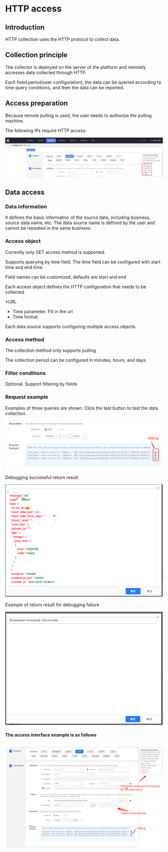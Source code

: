 # HTTP access

## Introduction

HTTP collection uses the HTTP protocol to collect data.

## Collection principle

The collector is deployed on the server of the platform and remotely accesses data collected through HTTP.

Each fixed period\(user configuration\), the data can be queried according to time query conditions, and then the data can be reported.

## Access preparation

Because remote pulling is used, the user needs to authorize the pulling machine.

The following IPs require HTTP access:

![-w1624](media/15890164704459.jpg)


## Data access

### Data information

It defines the basic information of the source data, including business, source data name, etc. The data source name is defined by the user and cannot be repeated in the same business.

### Access object

Currently only GET access method is supported.

Supports querying by time field. The time field can be configured with start time and end time.

Field names can be customized, defaults are start and end

Each access object defines the HTTP configuration that needs to be collected

*URL
* Time parameter. Fill in the url
* Time format

Each data source supports configuring multiple access objects.

### Access method

The collection method only supports pulling

The collection period can be configured in minutes, hours, and days

### Filter conditions

Optional. Support filtering by fields

### Request example

Examples of three queries are shown. Click the test button to test the data collection.

![](../../../../assets/click_debug_http.png)



Debugging successful return result

![](../../../../assets/debug_success_http.png)

Example of return result for debugging failure

![](../../../../assets/debug_error_http.png)



#### The access interface example is as follows

## ![](../../../../assets/new_http_access.png)